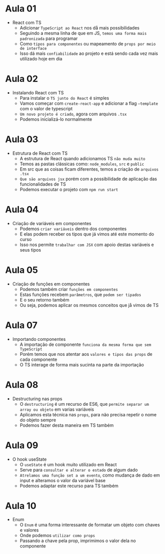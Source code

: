 # Aula 01

- React com TS
  - Adicionar `TypeScript ao React` nos då mais possibilidades
  - Seguindo a mesma linha de que em JS, `temos uma forma mais padronizada` para programar
  - Como `tipos para componentes` ou mapeamento de `props por meio de interface`
  - Isso dá mais `confiabilidade` ao projeto e está sendo cada vez mais utilizado hoje em dia

# Aula 02

- Instalando React com TS
  - Para instalar o `TS junto do React` é simples
  - Vamos começar com `create-react-app` e adicionar a flag `—template` com o valor de typescript
  - `Um novo projeto é criado`, agora com arquivos `.tsx`
  - Podemos inicializá-lo normalmente

# Aula 03

- Estrutura de React com TS
  - A estrutura de React quando adicionamos TS `não muda muito`
  - Temos as pastas clássicas como: `node_modules`, `src` e `public`
  - Em src que as coisas ficam diferentes, temos a criação de `arquivos .tsx`
  - `Que säo arquivos jsx` porém com a possibilidade de aplicação das funcionalidades de TS
  - Podemos executar o projeto com `npm run start`

# Aula 04

- Criação de variáveis em componentes
  - Podemos `criar variáveis` dentro dos componentes
  - E elas podem receber os tipos que já vimos até este momento do curso
  - Isso nos permite `trabalhar com JSX` com apoio destas variáveis e seus tipos

# Aula 05 

- Criação de funções em componentes
  - Podemos também criar `funções em componentes`
  - Estas funções recebem `parâmetros`, que `podem ser tipados`
  - E o seu retorno também
  - Ou seja, podemos aplicar os mesmos conceitos que jå vimos de TS

# Aula 07

- Importando componentes
  - A importação de componente `funciona da mesma forma que sem TypeScript`
  - Porém temos que nos atentar aos `valores e tipos das props` de cada componente
  - O TS interage de forma mais sucinta na parte da importação

# Aula 08

- Destructuring nas props
  - O `destructuring` é um recurso de ES6, que `permite separar um array ou objeto` em varias variáveis
  - Aplicamos esta técnica nas `props`, para näo precisa repetir o nome do objeto sempre
  - Podemos fazer desta maneira em TS também

# Aula 09

- O hook useState
  - O `useState` é um hook muito utilizado em React
  - Serve para `consultar e alterar o estado` de algum dado
  - `Atrelamos uma função set a um evento`, como mudança de dado em input e alteramos o valor da variável base
  - Podemos adaptar este recurso para TS também

# Aula 10

- Enum
  - O `Enum` é uma forma interessante de formatar um objeto com chaves e valores
  - Onde podemos `utilizar como props`
  - Passando a chave pela prop, imprimimos o valor dela no componente

